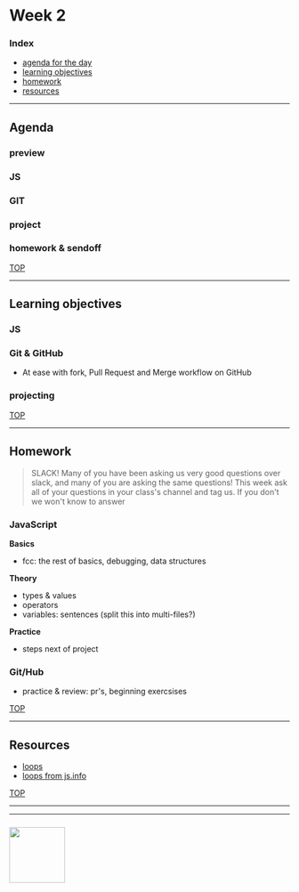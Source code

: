 # Week 2

### Index
* [agenda for the day](#agenda)
* [learning objectives](#learning-objectives)
* [homework](#homework)
* [resources](#resources)

---

## Agenda

### preview

### JS

### GIT

### project

### homework & sendoff

[TOP](#week-2)

---

## Learning objectives

### JS

### Git & GitHub
* At ease with fork, Pull Request and Merge workflow on GitHub

### projecting

[TOP](#week-2)

---

## Homework

> SLACK!  Many of you have been asking us very good questions over slack, and many of you are asking the same questions!  This week ask all of your questions in your class's channel and tag us.  If you don't we won't know to answer

### JavaScript

__Basics__
* fcc: the rest of basics, debugging, data structures

__Theory__
* types & values
* operators
* variables: sentences (split this into multi-files?)

__Practice__
* steps next of project
  



### Git/Hub
* practice & review: pr's, beginning exercsises


[TOP](#week-2)

---

## Resources


* [loops](https://github.com/HackYourFuture/fundamentals/blob/master/fundamentals/loops.md)
* [loops from js.info](https://javascript.info/while-for)


[TOP](#week-2)

___
___
### <a href="https://hackyourfuture.be" target="_blank"><img src="https://pbs.twimg.com/profile_images/984474625009741824/Bs_qKx6-_400x400.jpg" width="100" height="100"></img></a>

